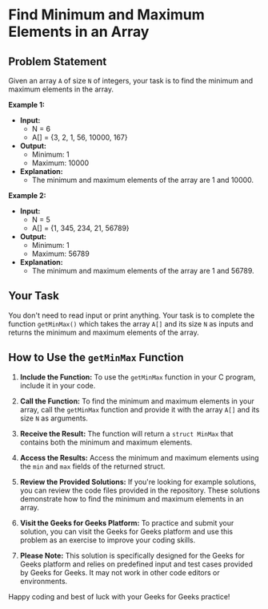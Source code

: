 # Find Minimum and Maximum Elements in an Array

## Problem Statement

Given an array `A` of size `N` of integers, your task is to find the minimum and maximum elements in the array.

**Example 1:**

- **Input:**
  - N = 6
  - A[] = {3, 2, 1, 56, 10000, 167}
- **Output:**
  - Minimum: 1
  - Maximum: 10000
- **Explanation:**
  - The minimum and maximum elements of the array are 1 and 10000.

**Example 2:**

- **Input:**
  - N = 5
  - A[]  = {1, 345, 234, 21, 56789}
- **Output:**
  - Minimum: 1
  - Maximum: 56789
- **Explanation:**
  - The minimum and maximum elements of the array are 1 and 56789.

## Your Task

You don't need to read input or print anything. Your task is to complete the function `getMinMax()` which takes the array `A[]` and its size `N` as inputs and returns the minimum and maximum elements of the array.

## How to Use the `getMinMax` Function

1. **Include the Function:** To use the `getMinMax` function in your C program, include it in your code.

2. **Call the Function:** To find the minimum and maximum elements in your array, call the `getMinMax` function and provide it with the array `A[]` and its size `N` as arguments.

3. **Receive the Result:** The function will return a `struct MinMax` that contains both the minimum and maximum elements.

4. **Access the Results:** Access the minimum and maximum elements using the `min` and `max` fields of the returned struct.

5. **Review the Provided Solutions:** If you're looking for example solutions, you can review the code files provided in the repository. These solutions demonstrate how to find the minimum and maximum elements in an array.

6. **Visit the Geeks for Geeks Platform:** To practice and submit your solution, you can visit the Geeks for Geeks platform and use this problem as an exercise to improve your coding skills.

7. **Please Note:** This solution is specifically designed for the Geeks for Geeks platform and relies on predefined input and test cases provided by Geeks for Geeks. It may not work in other code editors or environments.

Happy coding and best of luck with your Geeks for Geeks practice!
